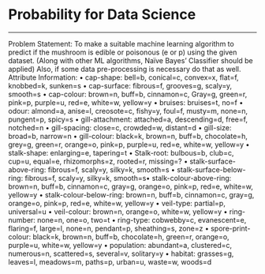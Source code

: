 # Probability for Data Science
---

Problem Statement:
To make a suitable machine learning algorithm to predict if the mushroom is
edible or poisonous (e or p) using the given dataset.
(Along with other ML algorithms, Naïve Bayes’ Classifier should be applied)
Also, if some data pre-processing is necessary do that as well.
Attribute Information:
• cap-shape: bell=b, conical=c, convex=x, flat=f, knobbed=k, sunken=s
• cap-surface: fibrous=f, grooves=g, scaly=y, smooth=s
• cap-colour: brown=n, buff=b, cinnamon=c, Gray=g, green=r, pink=p, purple=u,
red=e, white=w, yellow=y
• bruises: bruises=t, no=f
• odour: almond=a, anise=l, creosote=c, fishy=y, foul=f, musty=m, none=n,
pungent=p, spicy=s
• gill-attachment: attached=a, descending=d, free=f, notched=n
• gill-spacing: close=c, crowded=w, distant=d
• gill-size: broad=b, narrow=n
• gill-colour: black=k, brown=n, buff=b, chocolate=h, grey=g, green=r, orange=o,
pink=p, purple=u, red=e, white=w, yellow=y
• stalk-shape: enlarging=e, tapering=t
• Stalk-root: bulbous=b, club=c, cup=u, equal=e, rhizomorphs=z, rooted=r,
missing=?
• stalk-surface-above-ring: fibrous=f, scaly=y, silky=k, smooth=s
• stalk-surface-below-ring: fibrous=f, scaly=y, silky=k, smooth=s• stalk-colour-above-ring: brown=n, buff=b, cinnamon=c, gray=g, orange=o,
pink=p, red=e, white=w, yellow=y
• stalk-colour-below-ring: brown=n, buff=b, cinnamon=c, gray=g, orange=o,
pink=p, red=e, white=w, yellow=y
• veil-type: partial=p, universal=u
• veil-colour: brown=n, orange=o, white=w, yellow=y
• ring-number: none=n, one=o, two=t
• ring-type: cobwebby=c, evanescent=e, flaring=f, large=l, none=n, pendant=p,
sheathing=s, zone=z
• spore-print-colour: black=k, brown=n, buff=b, chocolate=h, green=r, orange=o,
purple=u, white=w, yellow=y
• population: abundant=a, clustered=c, numerous=n, scattered=s, several=v,
solitary=y
• habitat: grasses=g, leaves=l, meadows=m, paths=p, urban=u, waste=w,
woods=d
